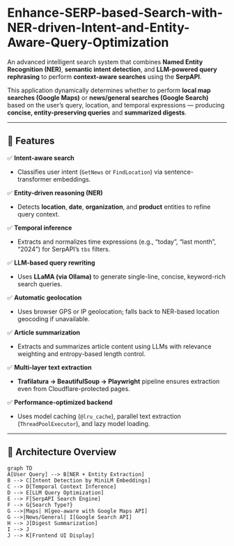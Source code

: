 # Enhance-SERP-based-Search-with-NER-driven-Intent-and-Entity-Aware-Query-Optimization

An advanced intelligent search system that combines **Named Entity Recognition (NER)**, **semantic intent detection**, and **LLM-powered query rephrasing** to perform **context-aware searches** using the **SerpAPI**.  

This application dynamically determines whether to perform **local map searches (Google Maps)** or **news/general searches (Google Search)** based on the user’s query, location, and temporal expressions — producing **concise, entity-preserving queries** and **summarized digests**.

---

## 🚀 Features

✅ **Intent-aware search**
- Classifies user intent (`GetNews` or `FindLocation`) via sentence-transformer embeddings.  

✅ **Entity-driven reasoning (NER)**
- Detects **location**, **date**, **organization**, and **product** entities to refine query context.

✅ **Temporal inference**
- Extracts and normalizes time expressions (e.g., “today”, “last month”, “2024”) for SerpAPI’s `tbs` filters.

✅ **LLM-based query rewriting**
- Uses **LLaMA (via Ollama)** to generate single-line, concise, keyword-rich search queries.

✅ **Automatic geolocation**
- Uses browser GPS or IP geolocation; falls back to NER-based location geocoding if unavailable.

✅ **Article summarization**
- Extracts and summarizes article content using LLMs with relevance weighting and entropy-based length control.

✅ **Multi-layer text extraction**
- **Trafilatura → BeautifulSoup → Playwright** pipeline ensures extraction even from Cloudflare-protected pages.

✅ **Performance-optimized backend**
- Uses model caching (`@lru_cache`), parallel text extraction (`ThreadPoolExecutor`), and lazy model loading.

---

## 🧩 Architecture Overview

```mermaid
graph TD
A[User Query] --> B[NER + Entity Extraction]
B --> C[Intent Detection by MiniLM Embeddings]
C --> D[Temporal Context Inference]
D --> E[LLM Query Optimization]
E --> F[SerpAPI Search Engine]
F --> G{Search Type?}
G -->|Maps| H[geo-aware with Google Maps API]
G -->|News/General| I[Google Search API]
H --> J[Digest Summarization]
I --> J
J --> K[Frontend UI Display]
